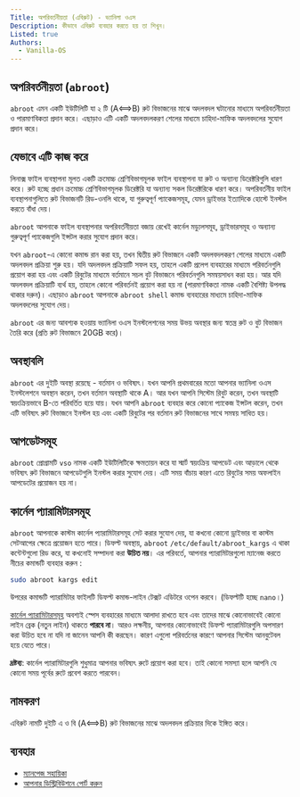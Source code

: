 ```yaml
---
Title: অপরিবর্তনীয়তা (এবিরুট) - ভ্যানিলা ওএস
Description: কীভাবে এবিরুট ব্যবহার করতে হয় তা শিখুন।
Listed: true
Authors: 
  - Vanilla-OS
---
```


## অপরিবর্তনীয়তা (`abroot`)

`abroot` এমন একটি ইউটিলিটি যা ২ টি (A⟺B) রুট বিভাজনের মাঝে অদলবদল ঘটানোর মাধ্যমে অপরিবর্তনীয়তা ও পারমাণবিকতা প্রদান করে। এছাড়াও এটি একটি অদলবদলকরণ শেলের মাধ্যমে চাহিদা-মাফিক অদলবদলের সুযোগ প্রদান করে।

## যেভাবে এটি কাজ করে

লিনাক্স ফাইল ব্যবস্থাপনা মূলত একটি ক্রমোচ্চ শ্রেণিবিভাগমূলক ফাইল ব্যবস্থাপনা যা রুট ও অন্যান্য ডিরেক্টরিগুলি ধারণ করে।
রুট হচ্ছে প্রধান ক্রমোচ্চ শ্রেণিবিভাগমূলক ডিরেক্টরি যা অন্যান্য সকল ডিরেক্টরিকে ধারণ করে।
অপরিবর্তনীয় ফাইল ব্যবস্থাপনাগুলিতে রুট বিভাজনটি রিড-ওনলি থাকে, যা গুরুত্বপূর্ণ প্যাকেজসমূহ, যেমন ড্রাইভার ইত্যাদিকে হোস্টে ইনস্টল করতে বাঁধা দেয়।

`abroot` আপনাকে ফাইল ব্যবস্থাপনার অপরিবর্তনীয়তা বজায় রেখেই কার্নেল মড্যুলসমূহ, ড্রাইভারসমূহ ও অন্যান্য গুরুত্বপূর্ণ প্যাকেজগুলি ইন্সটল করার সুযোগ প্রদান করে।

যখন `abroot`-এ কোনো কমান্ড রান করা হয়, তখন দ্বিতীয় রুট বিভাজনে একটি অদলবদলকরণ শেলের মাধ্যমে একটি অদলবদল প্রক্রিয়া শুরু হয়। যদি অদলবদল প্রক্রিয়াটি সফল হয়, তাহলে একটি প্রলেপ ব্যবহারের মাধ্যমে পরিবর্তনগুলি প্রয়োগ করা হয় এবং একটি রিবুটের মাধ্যমে বর্তমানে সচল বুট বিভাজনে পরিবর্তনগুলি সমন্বয়সাধন করা হয়। আর যদি অদলবদল প্রক্রিয়াটি ব্যর্থ হয়, তাহলে কোনো পরিবর্তনই প্রয়োগ করা হয় না (পারমাণবিকতা নামক একটি বৈশিষ্ট্য উপলদ্ধ থাকার দরুন)। এছাড়াও `abroot` আপনাকে `abroot shell` কমান্ড ব্যবহারের মাধ্যমে চাহিদা-মাফিক অদলবদলের সুযোগ দেয়।

`abroot` এর জন্য আবশ্যক হওয়ায় ভ্যানিলা ওএস ইনস্টলেশনের সময় উভয় অবস্থার জন্য স্বতন্ত্র রুট ও বুট বিভাজন তৈরি করে (প্রতি রুট বিভাজনে 20GB করে)।

## অবস্থাবলি

`abroot` এর দুইটি অবস্থা রয়েছে - বর্তমান ও ভবিষ্যৎ। যখন আপনি প্রথমবারের মতো আপনার ভ্যানিলা ওএস ইনস্টলেশনে অবস্থান করেন, তখন বর্তমান অবস্থাটি থাকে A। আর যখন আপনি সিস্টেম রিবুট করেন, তখন অবস্থাটি স্বয়ংক্রিয়ভাবে B-তে পরিবর্তিত হয়ে যায়। যখন আপনি `abroot` ব্যবহার করে কোনো প্যাকেজ ইন্সটল করেন, তখন এটি ভবিষ্যৎ রুট বিভাজনে ইনস্টল হয় এবং একটি রিবুটের পর বর্তমান রুট বিভাজনের সাথে সমন্বয় সাধিত হয়।  

## আপডেটসমূহ

`abroot` প্রোগ্রামটি `vso` নামক একটি ইউটিলিটিকে ক্ষমতায়ন করে যা স্মার্ট স্বয়ংক্রিয় আপডেট এবং আড়ালে থেকে ভবিষ্যৎ রুট বিভাজনে আপডেটগুলি ইনস্টল করার সুযোগ দেয়। এটি সময় বাঁচায় কারণ এতে রিবুটের সময় অফলাইন আপডেটের প্রয়োজন হয় না।

## কার্নেল প্যারামিটারসমূহ

`abroot` আপনাকে কাস্টম কার্নেল প্যারামিটারসমূহ সেট করার সুযোগ দেয়, যা কখনো কোনো ড্রাইভার বা কাস্টম সেটআপের ক্ষেত্রে প্রয়োজন হতে পারে। ডিফল্ট অবস্থায়, `abroot` `/etc/default/abroot_kargs` এ থাকা কন্টেন্টগুলো রিড করে, যা কখনোই সম্পাদনা করা **উচিত নয়**। এর পরিবর্তে, আপনার প্যারামিটারগুলো ম্যানেজ করতে নীচের কমান্ডটি ব্যবহার করুন :

```bash
sudo abroot kargs edit
```

উপরের কমান্ডটি প্যারামিটার ফাইলটি ডিফল্ট কমান্ড-লাইন টেক্সট এডিটরে ওপেন করবে। (ডিফল্টটি হচ্ছে `nano`।)

[কার্নেল প্যারামিটারসমূহ](https://www.kernel.org/doc/html/v4.14/admin-guide/kernel-parameters.html) অবশ্যই স্পেস ব্যবহারের মাধ্যমে আলাদা রাখতে হবে এবং তাদের মাঝে কোনোভাবেই কোনো লাইন ব্রেক (নতুন লাইন) থাকতে **পারবে না**। আরও লক্ষনীয়, আপনার কোনোভাবেই ডিফল্ট প্যারামিটারগুলি অপসারণ করা উচিত হবে না যদি না জানেন আপনি কী করছেন। কারণ এগুলো পরিবর্তনের কারণে আপনার সিস্টেম আনবুটেবল হয়ে যেতে পারে।

**দ্রষ্টব্য**: কার্নেল প্যারামিটারগুলি শুধুমাত্র আপনার ভবিষ্যৎ রুটে প্রয়োগ করা হবে। তাই কোনো সমস্যা হলে আপনি যে কোনো সময় পূর্বের রুটে প্রবেশ করতে পারবেন।

## নামকরণ

এবিরুট নামটি দুইটি এ ও বি (A⟺B) রুট বিভাজনের মাঝে অদলবদল প্রক্রিয়ার দিকে ইঙ্গিত করে।

## ব্যবহার

- [ম্যানপেজ সহায়িকা](abroot-manpage)
- [আপনার ডিস্ট্রিবিউশনে পোর্ট করুন](abroot-porting)
